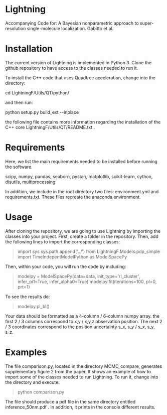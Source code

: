 # Lightning
Accompanying Code for: A  Bayesian  nonparametric approach to super-resolution single-molecule localization. Gabitto et al. 

# Installation
The current version of Lightning is implemented in Python 3. Clone the github repository to have access to the classes needed to run it.

To install the C++ code that uses Quadtree acceleration, change into the directory:

cd LightningF/Utils/QT/python/

and then run:

python setup.py build_ext --inplace

the following file contains more information regarding the installation of the C++ core LightningF/Utils/QT/README.txt .

# Requirements

Here, we list the main requirements needed to be installed before running the software. 

scipy, numpy, pandas, seaborn, pystan, matplotlib, scikit-learn, cython, disutils, multiprocessing

In addition, we include in the root directory two files: environment.yml and requirements.txt. These files recreate the anaconda environment.  

# Usage
After cloning the repository, we are going to use Lightning by importing the classes into your project.
First, create a folder in the repository. Then, add the following lines to import the corresponding classes:

> import sys
> sys.path.append('../')
> from LightningF.Models.pdp_simple import TimeIndepentModelPython as ModelSpacePy

Then, within your code, you will run the code by including:

> modelpy = ModelSpacePy(data=data, init_type='rl_cluster', infer_pi1=True, infer_alpha0=True)
> modelpy.fit(iterations=100, pl=0, prt=1)

To see the results do:

> modelpy.pl_bl() 

Your data should be formatted as a 4-column / 6-column numpy array. the first 2 / 3 columns
correspond to x,y / x,y,z observation position. The next 2 / 3 coordinates correspond to the
position uncertainty s_x, s_y / s_x, s_y, s_z. 

# Examples
The file comparison.py, located in the directory MCMC_compare, generates supplementary figure 2 from the paper.
It shows an example of how to import some of the classes needed to run Lightning.
To run it, change into the directory and execute: 
> python comparison.py

The file should produce a pdf file in the same directory entitled inference_50nm.pdf . In addition, it prints in the console different results. 
